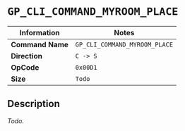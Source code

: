 # `GP_CLI_COMMAND_MYROOM_PLACE`

| Information               | Notes |
|---                        |---    |
| **Command Name**          | `GP_CLI_COMMAND_MYROOM_PLACE` |
| **Direction**             | `C -> S` |
| **OpCode**                | `0x00D1` |
| **Size**                  | `Todo` |

## Description

_Todo._